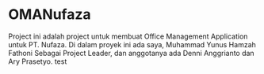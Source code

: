 # OMANufaza
Project ini adalah project untuk membuat Office Management Application untuk PT. Nufaza. Di dalam proyek ini ada saya, Muhammad Yunus Hamzah Fathoni Sebagai Project Leader, dan anggotanya ada Denni Anggrianto dan Ary Prasetyo.
test
